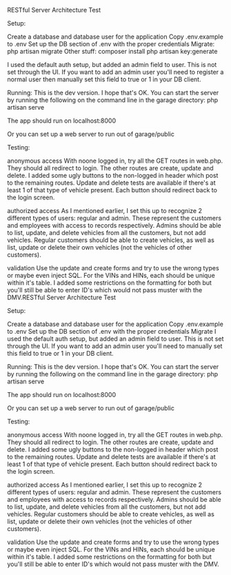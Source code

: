 RESTful Server Architecture Test

Setup:

Create a database and database user for the application
Copy .env.example to .env
Set up the DB section of .env with the proper credentials
Migrate:
php artisan migrate
Other stuff:
composer install
php artisan key:generate


I used the default auth setup, but added an admin field to user. This is not set through the UI. If you want to add an admin user you'll need to register a normal user then manually set this field to true or 1 in your DB client.

Running: 
This is the dev version. I hope that's OK. You can start the server by running the following on the command line in the garage directory: php artisan serve

The app should run on localhost:8000

Or you can set up a web server to run out of garage/public

Testing:

anonymous access With noone logged in, try all the GET routes in web.php. They should all redirect to login. The other routes are create, update and delete. I added some ugly buttons to the non-logged in header which post to the remaining routes. Update and delete tests are available if there's at least 1 of that type of vehicle present. Each button should redirect back to the login screen.

authorized access As I mentioned earlier, I set this up to recognize 2 different types of users: regular and admin. These represent the customers and employees with access to records respectively. Admins should be able to list, update, and delete vehicles from all the customers, but not add vehicles. Regular customers should be able to create vehicles, as well as list, update or delete their own vehicles (not the vehicles of other customers).

validation Use the update and create forms and try to use the wrong types or maybe even inject SQL.
For the VINs and HINs, each should be unique within it's table. I added some restrictions on the formatting for both but you'll still be able to enter ID's which would not pass muster with the DMV.RESTful Server Architecture Test

Setup:

Create a database and database user for the application
Copy .env.example to .env
Set up the DB section of .env with the proper credentials
Migrate
I used the default auth setup, but added an admin field to user. This is not set through the UI. If you want to add an admin user you'll need to manually set this field to true or 1 in your DB client.

Running: This is the dev version. I hope that's OK. You can start the server by running the following on the command line in the garage directory: php artisan serve

The app should run on localhost:8000

Or you can set up a web server to run out of garage/public

Testing:

anonymous access With noone logged in, try all the GET routes in web.php. They should all redirect to login. The other routes are create, update and delete. I added some ugly buttons to the non-logged in header which post to the remaining routes. Update and delete tests are available if there's at least 1 of that type of vehicle present. Each button should redirect back to the login screen.

authorized access As I mentioned earlier, I set this up to recognize 2 different types of users: regular and admin. These represent the customers and employees with access to records respectively. Admins should be able to list, update, and delete vehicles from all the customers, but not add vehicles. Regular customers should be able to create vehicles, as well as list, update or delete their own vehicles (not the vehicles of other customers).

validation Use the update and create forms and try to use the wrong types or maybe even inject SQL.
For the VINs and HINs, each should be unique within it's table. I added some restrictions on the formatting for both but you'll still be able to enter ID's which would not pass muster with the DMV.
